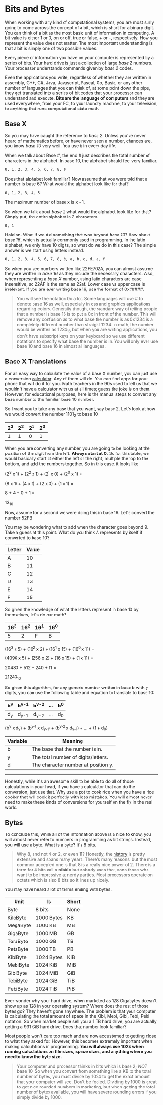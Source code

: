 # Bits and Bytes

When working with any kind of computational systems, you are most surly going to come across the concept of a bit, which is short for a binary digit. You can think of a bit as the most basic unit of information in computing. A bit value is either 1 or 0, on or off, true or false, + or -, respectively. How you represent the value does not matter. The most important understanding is that a bit is simply one of two possible values.

Every piece of information you have on your computer is represented by a series of bits. Your hard drive is just a collection of large _base 2_ numbers. Your processor understands commands given by _base 2_ codes.

Even the applications you write, regardless of whether they are written in assembly, C++, C#, Java, Javascript, Pascal, Go, Basic, or any other number of languages that you can think of, at some point down the pipe, they get translated into a series of bit codes that your processor can understand and execute. **Bits are the language of computers** and they are used everywhere, from your PC, to your laundry machine, to your television, to anything that runs computational state math.

## Base X

So you may have caught the reference to _base 2_. Unless you've never heard of mathematics before, or have never seen a number, chances are, you know _base 10_ very well. You use it in every day life.

When we talk about Base #, the end # just describes the total number of characters in the alphabet. In base 10, the alphabet should feel very familiar.

```md
0, 1, 2, 3, 4, 5, 6, 7, 8, 9
```

Does that alphabet look familiar? Now assume that you were told that a number is base 6? What would the alphabet look like for that?

```md
0, 1, 2, 3, 4, 5
```

The maximum number of base x is x - 1.

So when we talk about _base 2_ what would the alphabet look like for that? Simply put, the entire alphabet is 2 characters.

```md
0, 1
```

Hold on. What if we did something that was beyond _base 10_? How about _base 16_, which is actually commonly used in programming. In the latin alphabet, we only have 10 digits, so what do we do in this case? The simple answer is we start using letters instead.

```md
0, 1, 2, 3, 4, 5, 6, 7, 8, 9, a, b, c, d, e, f
```

So when you see numbers written like 22FE702A, you can almost assume they are written in _base 16_ as they include the necessary characters. Also, when representing a _base X_ number, using latin characters are case insensitive, so 22AF is the same as 22af. Lower case vs upper case is irrelevant. If you are ever writing base 16, use the format of 0x#####.

> You will see the notation 0x a lot. Some languages will use # to denote base 16 as well, especially in css and graphics applications regarding colors. Generally though, the standard way of telling people that a number is base 16 is to put a 0x in front of the number. This will remove any confusion as to what base the number is as 0x1234 is a completely different number than straight 1234. In math, the number would be written as 1234<sub>16</sub> but when you are writing applications, you don't have subscript keys on your keyboard so we use different notations to specify what base the number is in. You will only ever use base 10 and base 16 in almost all languages.

## Base X Translations

For an easy way to calculate the value of a base X number, you can just use a conversion [calculator](https://www.rapidtables.com/convert/number/base-converter.html). Any of them will do. You can find apps for your phone that will do it for you. Math teachers in the 90s used to tell us that we wouldn't have a calculator with us at all times; guess the joke is on them. However, for educational purposes, here is the manual steps to convert any base number to the familiar base 10 number.

So I want you to take any base that you want, say base 2. Let's look at how we would convert the number 1101<sub>2</sub> to base 10.

| 2<sup>3</sup> | 2<sup>2</sup> | 2<sup>1</sup> | 2<sup>0</sup> |
| ------------- | ------------- | ------------- | ------------- |
| 1             | 1             | 0             | 1             |

When you are converting any number, you are going to be looking at the position of the digit from the left. **Always start at 0**. So for this table, we would basically start at either the left or the right, multiple the top to the bottom, and add the numbers together. So in this case, it looks like

(2<sup>3</sup> x 1) + (2<sup>2</sup> x 1) + (2<sup>1</sup> x 0) + (2<sup>0</sup> x 1) =

(8 x 1) + (4 x 1) + (2 x 0) + (1 x 1) =

8 + 4 + 0 + 1 =

13<sub>10</sub>

Now, assume for a second we were doing this in base 16. Let's convert the number 52FB

You may be wondering what to add when the character goes beyond 9. Take a guess at this point. What do you think A represents by itself if converted to base 10?

| Letter | Value |
| ------ | ----- |
| A      | 10    |
| B      | 11    |
| C      | 12    |
| D      | 13    |
| E      | 14    |
| F      | 15    |

So given the knowledge of what the letters represent in base 10 by themselves, let's do our math?

| 16<sup>3</sup> | 16<sup>2</sup> | 16<sup>1</sup> | 16<sup>0</sup> |
| -------------- | -------------- | -------------- | -------------- |
| 5              | 2              | F              | B              |

(16<sup>3</sup> x 5) + (16<sup>2</sup> x 2) + (16<sup>1</sup> x 15) + (16<sup>0</sup> x 11) =

(4096 x 5) + (256 x 2) + (16 x 15) + (1 x 11) =

20480 + 512 + 240 + 11 =

21243<sub>10</sub>

So given this algorithm, for any generic number written in base b with y digits, you can use the following table and equation to translate to base 10:

| b<sup>y</sup> | b<sup>y-1</sup> | b<sup>y-2</sup> | ... | b<sup>0</sup> |
| ------------- | --------------- | --------------- | --- | ------------- |
| d<sub>y</sup> | d<sub>y-1</sup> | d<sub>y-2</sub> | ... | d<sub>0</sub> |

(b<sup>y</sup> x d<sub>y</sub>) + (b<sup>y-1</sup> x d<sub>y-1</sub>) + (b<sup>y-2</sup> x d<sub>y-1</sub>) + ... + (1 + d<sub>0</sub>)

| Variable | Meaning                             |
| -------- | ----------------------------------- |
| b        | The base that the number is in.     |
| y        | The total number of digits/letters. |
| d        | The character number at position y. |

<hr>

Honestly, while it's an awesome skill to be able to do all of those calculations in your head, if you have a calculator that can do the conversion, just use that. Why use a pot to cook rice when you have a rice cooker that will cook it perfectly with less mistakes. You will almost never need to make these kinds of conversions for yourself on the fly in the real world.

## Bytes

To conclude this, while all of the information above is a nice to know, you will almost never refer to numbers in programming as bit strings. Instead, you will use a byte. What is a byte? It's 8 bits.

> Why 8, and not 4 or 2, or even 11? Honestly, the [history](https://en.wikipedia.org/wiki/Bit#cite_note-Abramson_1963-6) is pretty extensive and spans many years. There's many reasons, but the most common accepted one is that 8 is a really nice power of 2. There is a term for 4 bits call a **nibble** but nobody uses that, sans those who want to be impressive at nerdy parties. Most processors operate on octets which is also 8 bits so it lines up nicely.

You may have heard a lot of terms ending with bytes.

| Unit     | Is         | Short |
| -------- | ---------- | ----- |
| Byte     | 8 bits     | None  |
| KiloByte | 1000 Bytes | KB    |
| MegaByte | 1000 KB    | MB    |
| GigaByte | 1000 MB    | GB    |
| TeraByte | 1000 GB    | TB    |
| PetaByte | 1000 TB    | PB    |
| KibiByte | 1024 Bytes | KiB   |
| MebiByte | 1024 KiB   | MiB   |
| GibiByte | 1024 MiB   | GiB   |
| TebiByte | 1024 GiB   | TiB   |
| PebiByte | 1024 TiB   | PiB   |

Ever wonder why your hard drive, when marketed as 128 Gigabytes doesn't show up as 128 in your operating system? Where does the rest of those bytes go? They haven't gone anywhere. The problem is that your computer is calculating the total amount of space in the Kibi, Mebi, Gibi, Tebi, Pebi notation. So when market people sell you a 1 TB hard drive, you are actually getting a 931 GiB hard drive. Does that number look familiar?

Most people won't care too much and are now accustomed to getting close to what they asked for. However, this becomes extremely important when making calculations in programming. **You will always use 1024 when running calculations on file sizes, space sizes, and anything where you need to know the byte size.**

> Your computer and processor thinks in bits which is base 2; _NOT_ base 10. So when you convert from something like a KB to the total number of bytes, you must divide by 1024 to get the exact amount that your computer will see. Don't be fooled. Dividing by 1000 is great to get nice rounded numbers in marketing, but when getting the total number of bytes available, you will have severe rounding errors if you simply divide by 1000.

